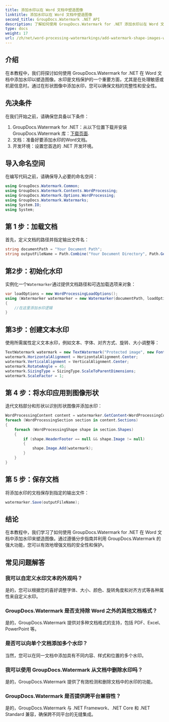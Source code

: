 ```yaml
---
title: 添加水印以在 Word 文档中塑造图像
linktitle: 添加水印以在 Word 文档中塑造图像
second_title: GroupDocs.Watermark .NET API
description: 了解如何使用 GroupDocs.Watermark for .NET 添加水印以在 Word 文档中塑造图像。通过本教程增强文档安全性。
type: docs
weight: 17
url: /zh/net/word-processing-watermarkings/add-watermark-shape-images-word-docs/
---
```

## 介绍
在本教程中，我们将探讨如何使用 GroupDocs.Watermark for .NET 在 Word 文档中添加水印以塑造图像。水印是文档保护的一个重要方面，尤其是在处理敏感或机密信息时。通过在形状图像中添加水印，您可以确保文档的完整性和安全性。
## 先决条件
在我们开始之前，请确保您具备以下条件：
1.  GroupDocs.Watermark for .NET：从以下位置下载并安装 GroupDocs.Watermark 库：[下载页面](https://releases.groupdocs.com/Watermark/net/).
2. 文档：准备好要添加水印的Word文档。
3. 开发环境：设置您首选的 .NET 开发环境。
## 导入命名空间
在编写代码之前，请确保导入必要的命名空间：
```csharp
using GroupDocs.Watermark.Common;
using GroupDocs.Watermark.Contents.WordProcessing;
using GroupDocs.Watermark.Options.WordProcessing;
using GroupDocs.Watermark.Watermarks;
using System.IO;
using System;
```
## 第 1 步：加载文档
首先，定义文档的路径并指定输出文件名：
```csharp
string documentPath = "Your Document Path";
string outputFileName = Path.Combine("Your Document Directory", Path.GetFileName(documentPath));
```
## 第2步：初始化水印
实例化一个`Watermarker`通过提供文档路径和可选加载选项来对象：
```csharp
var loadOptions = new WordProcessingLoadOptions();
using (Watermarker watermarker = new Watermarker(documentPath, loadOptions))
{
    //在这里添加水印逻辑
}
```
## 第3步：创建文本水印
使用所需属性定义文本水印，例如文本、字体、对齐方式、旋转、大小调整等：
```csharp
TextWatermark watermark = new TextWatermark("Protected image", new Font("Arial", 8));
watermark.HorizontalAlignment = HorizontalAlignment.Center;
watermark.VerticalAlignment = VerticalAlignment.Center;
watermark.RotateAngle = 45;
watermark.SizingType = SizingType.ScaleToParentDimensions;
watermark.ScaleFactor = 1;
```
## 第 4 步：将水印应用到图像形状
迭代文档部分和形状以识别形状图像并添加水印：
```csharp
WordProcessingContent content = watermarker.GetContent<WordProcessingContent>();
foreach (WordProcessingSection section in content.Sections)
{
    foreach (WordProcessingShape shape in section.Shapes)
    {
        if (shape.HeaderFooter == null && shape.Image != null)
        {
            shape.Image.Add(watermark);
        }
    }
}
```
## 第 5 步：保存文档
将添加水印的文档保存到指定的输出文件：
```csharp
watermarker.Save(outputFileName);
```

## 结论
在本教程中，我们学习了如何使用 GroupDocs.Watermark for .NET 在 Word 文档中添加水印来塑造图像。通过遵循分步指南并利用 GroupDocs.Watermark 的强大功能，您可以有效地增强文档的安全性和保护。
## 常见问题解答
### 我可以自定义水印文本的外观吗？
是的，您可以根据您的喜好调整字体、大小、颜色、旋转角度和对齐方式等各种属性来自定义水印。
### GroupDocs.Watermark 是否支持除 Word 之外的其他文档格式？
是的，GroupDocs.Watermark 提供对多种文档格式的支持，包括 PDF、Excel、PowerPoint 等。
### 是否可以向单个文档添加多个水印？
当然，您可以在同一文档中添加具有不同内容、样式和位置的多个水印。
### 我可以使用 GroupDocs.Watermark 从文档中删除水印吗？
是的，GroupDocs.Watermark 提供了有效检测和删除文档中的水印的功能。
### GroupDocs.Watermark 是否提供跨平台兼容性？
是的，GroupDocs.Watermark 与 .NET Framework、.NET Core 和 .NET Standard 兼容，确保跨不同平台的无缝集成。